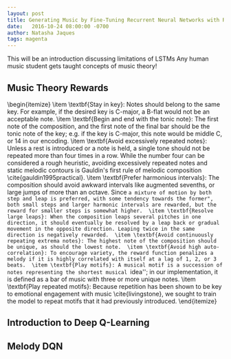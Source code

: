```yaml
---
layout: post
title: Generating Music by Fine-Tuning Recurrent Neural Networks with Reinforcement Learning
date:   2016-10-24 08:00:00 -0700
author: Natasha Jaques
tags: magenta
---
```



This will be an introduction discussing limitations of LSTMs
Any human music student gets taught concepts of music theory!

Music Theory Rewards
--------------------
\begin{itemize}
  \item \textbf{Stay in key}: Notes should belong to the same key. For example, if the desired key is C-major, a B-flat would not be an acceptable note. 
  \item \textbf{Begin and end with the tonic note}: The first note of the composition, and the first note of the final bar should be the tonic note of the key; e.g. if the key is C-major, this note would be middle C, or 14 in our encoding. 
  \item \textbf{Avoid excessively repeated notes}: Unless a rest is introduced or a note is held, a single tone should not be repeated more than four times in a row. While the number four can be considered a rough heuristic, avoiding excessively repeated notes and static melodic contours is Gauldin's first rule of melodic composition \cite{gauldin1995practical}.
  \item \textbf{Prefer harmonious intervals}: The composition should avoid awkward intervals like augmented sevenths, or large jumps of more than an octave. Since ``a mixture of motion by both step and leap is preferred, with some tendency towards the former", both small steps and larger harmonic intervals are rewarded, but the reward for smaller steps is somewhat higher. 
  \item \textbf{Resolve large leaps}: When the composition leaps several pitches in one direction, it should eventually be resolved by a leap back or gradual movement in the opposite direction. Leaping twice in the same direction is negatively rewarded. 
  \item \textbf{Avoid continuously repeating extrema notes}: The highest note of the composition should be unique, as should the lowest note. 
  \item \textbf{Avoid high auto-correlation}: To encourage variety, the reward function penalizes a melody if it is highly correlated with itself at a lag of 1, 2, or 3 beats. 
  \item \textbf{Play motifs}: A musical motif is a succession of notes representing the shortest musical ``idea''; in our implementation, it is defined as a bar of music with three or more unique notes. 
  \item \textbf{Play repeated motifs}: Because repetition has been shown to be key to emotional engagement with music \cite{livingstone}, we sought to train the model to repeat motifs that it had previously introduced. 
\end{itemize}

Introduction to Deep Q-Learning
---------------------


Melody DQN
----------


